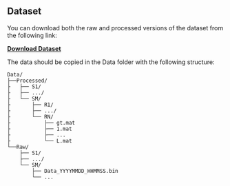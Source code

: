 ## Dataset

You can download both the raw and processed versions of the dataset from the following link:

[**Download Dataset**](https://iis-people.ee.ethz.ch/~datasets/)

The data should be copied in the Data folder with the following structure:

```plaintext
Data/
├──Processed/
├	├── S1/
├	├── .../
├	└── SM/
├		├── R1/
├		├── .../
├		└── RN/
├			├── gt.mat
├			├── 1.mat
├			├── ...
├			└── L.mat
└──Raw/
	├── S1/
	├── .../
	└── SM/
		├── Data_YYYYMMDD_HHMMSS.bin
		└── ...
```